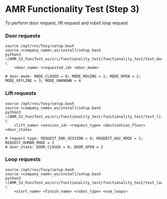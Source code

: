 # AMR Functionality Test (Step 3)

To perform door request, lift request and robot loop request 

### Door requests
	source /opt/ros/foxy/setup.bash
  	source <company_name>_ws/install/setup.bash
  	python3 ~/AMR_S3_FuncTest_ws/src/functionality_test/functionality_test/test_door_request.py \
		<door_name> <requested_id> <door_mode>
		
	# door mode: MODE_CLOSED = 0; MODE_MOVING = 1; MODE_OPEN = 2; MODE_OFFLINE = 3; MODE_UNKNOWN = 4
		
### Lift requests
	source /opt/ros/foxy/setup.bash
  	source <company_name>_ws/install/setup.bash
  	python3 ~/AMR_S3_FuncTest_ws/src/functionality_test/functionality_test/test_lift_request.py \
		<lift_name> <session_id> <request_type> <destination_floor> <door_state>
		
	# request type: REQUEST_END_SESSION = 0; REQUEST_AGV_MODE = 1; REQUEST_HUMAN_MODE = 2
	# door_state: DOOR_CLOSED = 0; DOOR_OPEN = 2
	
### Loop requests
	source /opt/ros/foxy/setup.bash
  	source <company_name>_ws/install/setup.bash
  	python3 ~/AMR_S3_FuncTest_ws/src/functionality_test/functionality_test/test_loop_request.py \
		<start_name> <finish_name> <robot_type> <num_loops>
		

